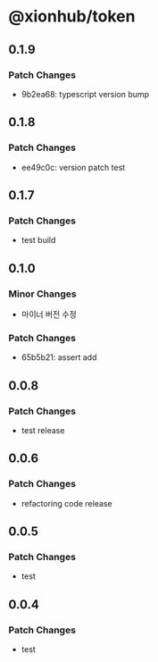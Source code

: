 # @xionhub/token

## 0.1.9

### Patch Changes

- 9b2ea68: typescript version bump

## 0.1.8

### Patch Changes

- ee49c0c: version patch test

## 0.1.7

### Patch Changes

- test build

## 0.1.0

### Minor Changes

- 마이너 버전 수정

### Patch Changes

- 65b5b21: assert add

## 0.0.8

### Patch Changes

- test release

## 0.0.6

### Patch Changes

- refactoring code release

## 0.0.5

### Patch Changes

- test

## 0.0.4

### Patch Changes

- test
